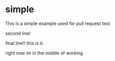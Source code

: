# simple
This is a simple example used for pull request test

second line!

final line!! this is it.

right now im in the middle of working